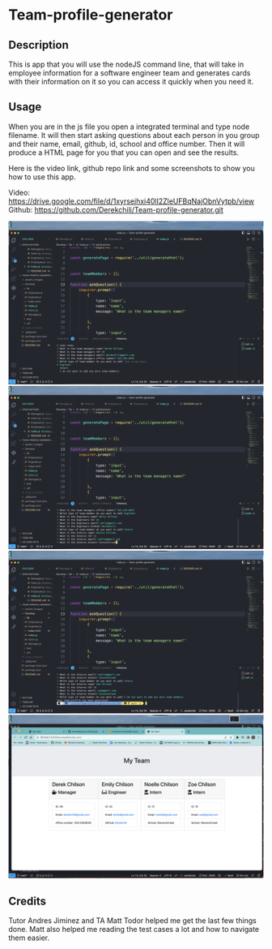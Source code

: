 # Team-profile-generator

## Description
This is app that you will use the nodeJS command line, that will take in employee information for a software engineer team and generates cards with their information on it so you can access it quickly when you need it.



## Usage
When you are in the js file you open a integrated terminal and type node filename. It will then start asking questions about each person in you group and their name, email, github, id, school and office number. Then it will produce a HTML page for you that you can open and see the results.


Here is the video link, github repo link and some screenshots to show you how to use this app.

Video: https://drive.google.com/file/d/1xyrsejhxi40lI2ZleUFBqNajObnVytpb/view
Github: https://github.com/Derekchili/Team-profile-generator.git



![alt text](assets/images/screenshot.png)
![alt text](assets/images/screenshot1.png)
![alt text](assets/images/screenshot2.png)
![alt text](assets/images/screenshot3.png)


## Credits
Tutor Andres Jiminez and TA Matt Todor helped me get the last few things done. Matt also helped me reading the test cases a lot and how to navigate them easier.





